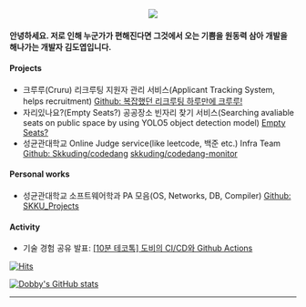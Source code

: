 
<p align='center'>
    <img src="https://capsule-render.vercel.app/api?type=waving&color=gradient&height=300&section=header&text=Dobby%20Kim&fontSize=50&animation=fadeIn&fontAlignY=38&desc=github&descAlignY=51&descAlign=62"/>
</p>
 
<div>
    
#### 안녕하세요. 저로 인해 누군가가 편해진다면 그것에서 오는 기쁨을 원동력 삼아 개발을 해나가는 개발자 김도엽입니다.

#### Projects
- 크루루(Cruru) 리크루팅 지원자 관리 서비스(Applicant Tracking System, helps recruitment) [Github: 복잡했던 리크루팅 하루만에 크루루!](https://github.com/woowacourse-teams/2024-cruru)
- 자리있나요?(Empty Seats?) 공공장소 빈자리 찾기 서비스(Searching avaliable seats on public space by using YOLO5 object detection model) [Empty Seats?](https://github.com/dobby-kim/A-s_Capston_Project)
- 성균관대학교 Online Judge service(like leetcode, 백준 etc.) Infra Team [Github: Skkuding/codedang](https://github.com/skkuding/codedang) [skkuding/codedang-monitor](https://github.com/skkuding/codedang-monitor)

#### Personal works
- 성균관대학교 소프트웨어학과 PA 모음(OS, Networks, DB, Compiler) [Github: SKKU_Projects](https://github.com/dobby-kim/SKKU_Projects)

#### Activity
- 기술 경험 공유 발표: [[10분 테코톡] 도비의 CI/CD와 Github Actions](https://www.youtube.com/watch?v=SKILL1pT6f4)

 
 [![Hits](https://hits.seeyoufarm.com/api/count/incr/badge.svg?url=https%3A%2F%2Fgithub.com%2Fdobby-kim&count_bg=%238100B6&title_bg=%23828282&icon=&icon_color=%23FFFFFF&title=hits&edge_flat=false)](https://hits.seeyoufarm.com)
  
  
  [![Dobby's GitHub stats](https://github-readme-stats.vercel.app/api?username=dobby-kim&theme=ambient_gradient&show_icon=true&hide=stars,issues&count_private=true)](https://github.com/dobby-kim)
  
  ---
  </div>

  



